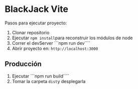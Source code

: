 # BlackJack Vite

Pasos para ejecutar proyecto:

1. Clonar repositorio
2. Ejecutar `npm install`para reconstruir los módulos de node
3. Correr el devServer ```npm run dev````
4. Abrir proyecto en: `http://localhost:3000`

## Producción

1. Ejecutar ```npm run build````
2. Tomar la carpeta `dist`y desplegarla
